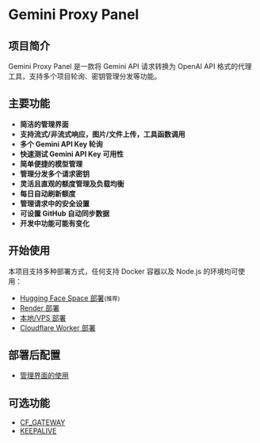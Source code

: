 # Gemini Proxy Panel

## 项目简介

Gemini Proxy Panel 是一款将 Gemini API 请求转换为 OpenAI API 格式的代理工具，支持多个项目轮询、密钥管理分发等功能。

## 主要功能

- **简洁的管理界面**
- **支持流式/非流式响应，图片/文件上传，工具函数调用**
- **多个 Gemini API Key 轮询**
- **快速测试 Gemini API Key 可用性**
- **简单便捷的模型管理**
- **管理分发多个请求密钥**
- **灵活且直观的额度管理及负载均衡**
- **每日自动刷新额度**
- **管理请求中的安全设置**
- **可设置 GitHub 自动同步数据**
- **开发中功能可能有变化**

## 开始使用

本项目支持多种部署方式，任何支持 Docker 容器以及 Node.js 的环境均可使用：

- [Hugging Face Space 部署](Deploy/HuggingFace/Hugging%20Face%20Space部署.md)<small>(推荐)</small>
- [Render 部署](Deploy/Render/Render部署.md)
- [本地/VPS 部署](Deploy/Local/本地部署.md)
- [Cloudflare Worker 部署](Deploy/Worker/Cloudflare%20Worker部署.md)

## 部署后配置

- [管理界面的使用](Usage/配置API连接.md)

## 可选功能

- [CF_GATEWAY](Usage/CF_GATEWAY.md)
- [KEEPALIVE](Usage/KEEPALIVE.md)
